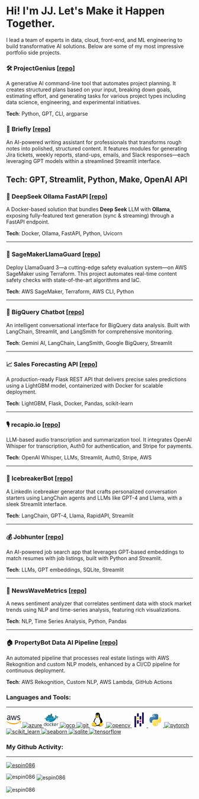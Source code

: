 # Hi! I'm JJ. Let's Make it Happen Together.

I lead a team of experts in data, cloud, front-end, and ML engineering to build transformative AI solutions. Below are some of my most impressive portfolio side projects. 


### 🛠️ **ProjectGenius** [[repo](https://github.com/espin086/ProjectGenius)]  
A generative AI command-line tool that automates project planning. It creates structured plans based on your input, breaking down goals, estimating effort, and generating tasks for various project types including data science, engineering, and experimental initiatives.

**Tech**: Python, GPT, CLI, argparse


### 📝 **Briefly** [[repo](https://github.com/espin086/Briefly)]  
An AI-powered writing assistant for professionals that transforms rough notes into polished, structured content. It features modules for generating Jira tickets, weekly reports, stand-ups, emails, and Slack responses—each leveraging GPT models within a streamlined Streamlit interface.

**Tech**: GPT, Streamlit, Python, Make, OpenAI API
---

### 🧠 **DeepSeek Ollama FastAPI** [[repo](https://github.com/espin086/deepseek-ollama-fastapi)]
A Docker-based solution that bundles **Deep Seek** LLM with **Ollama**, exposing fully-featured text generation (sync & streaming) through a FastAPI endpoint.

**Tech**: Docker, Ollama, FastAPI, Python, Uvicorn

---

### 🚀 **SageMakerLlamaGuard** [[repo](https://github.com/espin086/SageMakerLlamaGuard)]
Deploy LlamaGuard 3—a cutting-edge safety evaluation system—on AWS SageMaker using Terraform. This project automates real-time content safety checks with state-of-the-art algorithms and IaC.

**Tech**: AWS SageMaker, Terraform, AWS CLI, Python

---

### 🤖 **BigQuery Chatbot** [[repo](https://github.com/espin086/BigQueryChat)]
An intelligent conversational interface for BigQuery data analysis. Built with LangChain, Streamlit, and LangSmith for comprehensive monitoring.

**Tech**: Gemini AI, LangChain, LangSmith, Google BigQuery, Streamlit

---

### 📈 **Sales Forecasting API** [[repo](https://github.com/espin086/sales-forecasting-flask-api)]
A production-ready Flask REST API that delivers precise sales predictions using a LightGBM model, containerized with Docker for scalable deployment.

**Tech**: LightGBM, Flask, Docker, Pandas, scikit-learn

---

### 🎙️ **recapio.io** [[repo](https://github.com/AI-Solutions-Lab-LLC/recapio.io)]
LLM-based audio transcription and summarization tool. It integrates OpenAI Whisper for transcription, Auth0 for authentication, and Stripe for payments.

**Tech**: OpenAI Whisper, LLMs, Streamlit, Auth0, Stripe, AWS

---

### 💼 **IcebreakerBot** [[repo](https://github.com/espin086/IcebreakerBot)]
A LinkedIn icebreaker generator that crafts personalized conversation starters using LangChain agents and LLMs like GPT-4 and Llama, with a sleek Streamlit interface.

**Tech**: LangChain, GPT-4, Llama, RapidAPI, Streamlit

---

### 💰 **Jobhunter** [[repo](https://github.com/espin086/GPT-Jobhunter)]
An AI-powered job search app that leverages GPT-based embeddings to match resumes with job listings, built with Python and Streamlit.

**Tech**: LLMs, GPT embeddings, SQLite, Streamlit

---

### 📰 **NewsWaveMetrics** [[repo](https://github.com/espin086/NewsWaveMetrics)]
A news sentiment analyzer that correlates sentiment data with stock market trends using NLP and time-series analysis, featuring rich visualizations.

**Tech**: NLP, Time Series Analysis, Python, Pandas

---

### 🏠 **PropertyBot Data AI Pipeline** [[repo](https://github.com/propertybot/data-pipeline)]
An automated pipeline that processes real estate listings with AWS Rekognition and custom NLP models, enhanced by a CI/CD pipeline for continuous deployment.

**Tech**: AWS Rekognition, Custom NLP, AWS Lambda, GitHub Actions



<h3 align="left">Languages and Tools:</h3>

---

<p align="left"> <a href="https://aws.amazon.com" target="_blank" rel="noreferrer"> <img src="https://raw.githubusercontent.com/devicons/devicon/master/icons/amazonwebservices/amazonwebservices-original-wordmark.svg" alt="aws" width="40" height="40"/> </a> <a href="https://azure.microsoft.com/en-in/" target="_blank" rel="noreferrer"> <img src="https://www.vectorlogo.zone/logos/microsoft_azure/microsoft_azure-icon.svg" alt="azure" width="40" height="40"/> </a> <a href="https://www.docker.com/" target="_blank" rel="noreferrer"> <img src="https://raw.githubusercontent.com/devicons/devicon/master/icons/docker/docker-original-wordmark.svg" alt="docker" width="40" height="40"/> </a> <a href="https://cloud.google.com" target="_blank" rel="noreferrer"> <img src="https://www.vectorlogo.zone/logos/google_cloud/google_cloud-icon.svg" alt="gcp" width="40" height="40"/> </a> <a href="https://git-scm.com/" target="_blank" rel="noreferrer"> <img src="https://www.vectorlogo.zone/logos/git-scm/git-scm-icon.svg" alt="git" width="40" height="40"/> </a> <a href="https://www.linux.org/" target="_blank" rel="noreferrer"> <img src="https://raw.githubusercontent.com/devicons/devicon/master/icons/linux/linux-original.svg" alt="linux" width="40" height="40"/> </a> <a href="https://opencv.org/" target="_blank" rel="noreferrer"> <img src="https://www.vectorlogo.zone/logos/opencv/opencv-icon.svg" alt="opencv" width="40" height="40"/> </a> <a href="https://pandas.pydata.org/" target="_blank" rel="noreferrer"> <img src="https://raw.githubusercontent.com/devicons/devicon/2ae2a900d2f041da66e950e4d48052658d850630/icons/pandas/pandas-original.svg" alt="pandas" width="40" height="40"/> </a> <a href="https://www.python.org" target="_blank" rel="noreferrer"> <img src="https://raw.githubusercontent.com/devicons/devicon/master/icons/python/python-original.svg" alt="python" width="40" height="40"/> </a> <a href="https://pytorch.org/" target="_blank" rel="noreferrer"> <img src="https://www.vectorlogo.zone/logos/pytorch/pytorch-icon.svg" alt="pytorch" width="40" height="40"/> </a> <a href="https://scikit-learn.org/" target="_blank" rel="noreferrer"> <img src="https://upload.wikimedia.org/wikipedia/commons/0/05/Scikit_learn_logo_small.svg" alt="scikit_learn" width="40" height="40"/> </a> <a href="https://seaborn.pydata.org/" target="_blank" rel="noreferrer"> <img src="https://seaborn.pydata.org/_images/logo-mark-lightbg.svg" alt="seaborn" width="40" height="40"/> </a> <a href="https://www.sqlite.org/" target="_blank" rel="noreferrer"> <img src="https://www.vectorlogo.zone/logos/sqlite/sqlite-icon.svg" alt="sqlite" width="40" height="40"/> </a> <a href="https://www.tensorflow.org" target="_blank" rel="noreferrer"> <img src="https://www.vectorlogo.zone/logos/tensorflow/tensorflow-icon.svg" alt="tensorflow" width="40" height="40"/> </a> </p>



<h3 align="left">My Github Activity:</h3>

---

<p align="left"> <a href="https://github.com/ryo-ma/github-profile-trophy"><img src="https://github-profile-trophy.vercel.app/?username=espin086" alt="espin086" /></a> </p>

<p align="left">
</p>



<p><img align="left" src="https://github-readme-stats.vercel.app/api/top-langs?username=espin086&show_icons=true&locale=en&layout=compact" alt="espin086" /></p>

<p>&nbsp;<img align="center" src="https://github-readme-stats.vercel.app/api?username=espin086&show_icons=true&locale=en" alt="espin086" /></p>

<p><img align="center" src="https://github-readme-streak-stats.herokuapp.com/?user=espin086&" alt="espin086" /></p>
